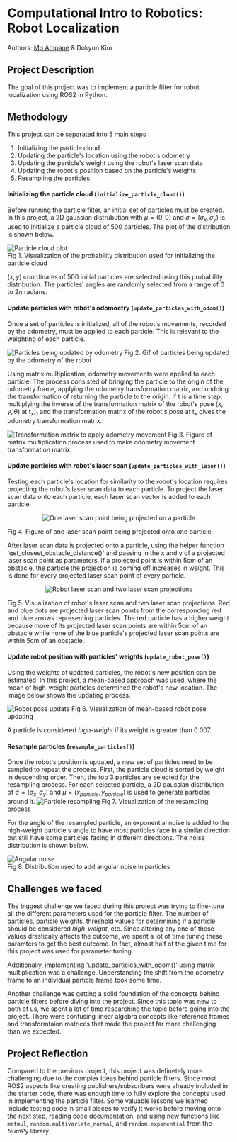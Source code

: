 # Computational Intro to Robotics: Robot Localization
Authors: [Mo Ampane](https://github.com/Moampane) & Dokyun Kim

## Project Description
The goal of this project was to implement a particle filter for robot localization using ROS2 in Python.

## Methodology
This project can be separated into 5 main steps  
1. Initializing the particle cloud
2. Updating the particle's location using the robot's odometry
3. Updating the particle's weight using the robot's laser scan data
4. Updating the robot's position based on the particle's weights
5. Resampling the particles

#### Initializing the particle cloud (`initialize_particle_cloud()`)
Before running the particle filter, an initial set of particles must be created. In this project, a 2D gaussian distrubution with $\mu = (0,0)$ and $\sigma = (\sigma _x, \sigma _y)$ is used to initialize a particle cloud of 500 particles. The plot of the distribution is shown below.  

![Particle cloud plot](img/particle_cloud.png)  
Fig 1. Visualization of the probability distribution used for initializing the particle cloud

$(x,y)$ coordinates of 500 initial particles are selected using this probability distribution. The particles' angles are randomly selected from a range of $0$ to $2\pi$ radians.

#### Update particles with robot's odomoetry (`update_particles_with_odom()`)
Once a set of particles is initialized, all of the robot's movements, recorded by the odometry, must be applied to each particle. This is relevant to the weighting of each particle.

![Particles being updated by odometry](img/update_particles_with_odom.gif)
Fig 2. Gif of particles being updated by the odometry of the robot

Using matrix multiplication, odometry movements were applied to each particle. The process consisted of bringing the particle to the origin of the odometry frame, applying the odometry transformation matrix, and undoing the transformation of returning the particle to the origin. If t is a time step, multiplying the inverse of the transformation matrix of the robot's pose $(x,y,\theta)$ at t<sub>x-1</sub> and the transformation matrix of the robot's pose at t<sub>x</sub> gives the odometry transformation matrix.

![Transformation matrix to apply odometry movement](img/mat_mul_fig.png)
Fig 3. Figure of matrix multiplication process used to make odometry movement transformation matrix

#### Update particles with robot's laser scan (`update_particles_with_laser()`)
Testing each particle's location for similarity to the robot's location requires projecting the robot's laser scan data to each particle. To project the laser scan data onto each particle, each laser scan vector is added to each particle.

<div style="text-align:center">
<img src="img/project_laser_scan.png" alt="One laser scan point being projected on a particle" />
</div>

Fig 4. Figure of one laser scan point being projected onto one particle

After laser scan data is projected onto a particle, using the helper function 'get_closest_obstacle_distance()' and passing in the x and y of a projected laser scan point as parameters, if a projected point is within 5cm of an obstacle, the particle the projection is coming off increases in weight. This is done for every projected laser scan point of every particle.

<div style="text-align:center">
<img src="img/projections.png" alt="Robot laser scan and two laser scan projections" />
</div>

Fig 5. Visualization of robot's laser scan and two laser scan projections. Red and blue dots are projected laser scan points from the corresponding red and blue arrows representing particles. The red particle has a higher weight because more of its projected laser scan points are within 5cm of an obstacle while none of the blue particle's projected laser scan points are within 5cm of an obstacle.

#### Update robot position with particles' weights (`update_robot_pose()`)
Using the weights of updated particles, the robot's new position can be estimated. In this project, a mean-based approach was used, where the mean of high-weight particles determined the robot's new location. The image below shows the updating process.

![Robot pose update](img/robot_pose_update_mean.png)
Fig 6. Visualization of mean-based robot pose updating

A particle is considered *high-weight* if its weight is greater than 0.007.

#### Resample particles (`resample_particles()`)
Once the robot's position is updated, a new set of particles need to be sampled to repeat the process. First, the particle cloud is sorted by weight in descending order. Then, the top 3 particles are selected for the resampling process. For each selected particle, a 2D gaussian distribution of $\sigma = (\sigma _x,\sigma _y)$ and $\mu = (x_{particle},y_{particle})$ is used to generate particles around it. 
![Particle resampling](img/resampling.png)
Fig 7. Visualization of the resampling process

For the angle of the resampled particle, an exponential noise is added to the high-weight particle's angle to have most particles face in a similar direction but still have some particles facing in different directions. The noise distribution is shown below.  

![Angular noise](img/angle_noise.png)  
Fig 8. Distribution used to add angular noise in particles


## Challenges we faced
The biggest challenge we faced during this project was trying to fine-tune all the different parameters used for the particle filter. The number of particles, particle weights, threshold values for determining if a particle should be considered *high-weight*, etc. Since altering any one of these values drastically affects the outcome, we spent a lot of time tuning these paramters to get the best outcome. In fact, almost half of the given time for this project was used for parameter tuning.

Additionally, implementing 'update_particles_with_odom()' using matrix multiplication was a challenge. Understanding the shift from the odometry frame to an individual particle frame took some time.

Another challenge was getting a solid foundation of the concepts behind particle filters before diving into the project. Since this topic was new to both of us, we spent a lot of time researching the topic before going into the project. There were confusing linear algebra concepts like reference frames and transformtaion matrices that made the project far more challenging than we expected. 

## Project Reflection
Compared to the previous project, this project was definetely more challenging due to the complex ideas behind particle filters. Since most ROS2 aspects like creating publishers/subscribers were already included in the starter code, there was enough time to fully explore the concepts used in implementing the particle filter. Some valuable lessons we learned include testing code in small pieces to verify it works before moving onto the next step, reading code documentation, and using new functions like `matmul`, `random.multivariate_normal`, and `random.exponential` from the NumPy library.



